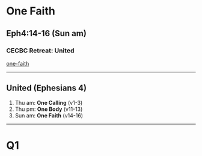 <!-- .slide: data-background-image="static/bg/unsplash-mE5MBZX5sko-leaves.jpg" -->
# One Faith
## Eph4:14-16 (Sun am)
### CECBC Retreat: United

>>>
[one-faith](http://one-faith.seanho.com/)

---
<!-- .slide: data-background-image="static/bg/unsplash-mE5MBZX5sko-leaves.jpg" -->
## United (Ephesians 4)
1. <span class="hl1">Thu am</span>:
  **One Calling** <span class="hl2">(v1-3)</span>
2. <span class="hl1">Thu pm</span>:
  **One Body** <span class="hl2">(v11-13)</span>
3. <span class="hl1">Sun am</span>:
  **One Faith** <span class="hl2">(v14-16)</span>

---
<!-- .slide: class="Q" data-background="white" -->
# Q1
